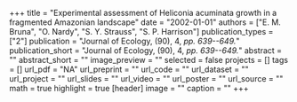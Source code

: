 +++
title = "Experimental assessment of Heliconia acuminata growth in a fragmented Amazonian landscape"
date = "2002-01-01"
authors = ["E. M. Bruna", "O. Nardy", "S. Y. Strauss", "S. P. Harrison"]
publication_types = ["2"]
publication = "Journal of Ecology, (90), 4, _pp. 639--649._"
publication_short = "Journal of Ecology, (90), 4, _pp. 639--649._"
abstract = ""
abstract_short = ""
image_preview = ""
selected = false
projects = []
tags = []
url_pdf = "NA"
url_preprint = ""
url_code = ""
url_dataset = ""
url_project = ""
url_slides = ""
url_video = ""
url_poster = ""
url_source = ""
math = true
highlight = true
[header]
image = ""
caption = ""
+++

